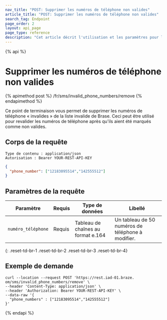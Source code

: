 ```yaml
---
nav_title: "POST: Supprimer les numéros de téléphone non valides"
article_title: "POST: Supprimer les numéros de téléphone non valides"
search_tag: Endpoint
page_order: 2
layout: api_page
page_type: reference
description: "Cet article décrit l'utilisation et les paramètres pour l'utilisation de ce point de terminaison Braze pour supprimer une liste de numéros de téléphone non valides."
---
```


{% api %}
# Supprimer les numéros de téléphone non valides
{% apimethod post %}
/fr/sms/invalid_phone_numbers/remove
{% endapimethod %}

Ce point de terminaison vous permet de supprimer les numéros de téléphone « invalides » de la liste invalide de Brase. Ceci peut être utilisé pour revalider les numéros de téléphone après qu'ils aient été marqués comme non valides.

## Corps de la requête

```
Type de contenu : application/json
Autorisation : Bearer YOUR-REST-API-KEY
```

```json
{
  "phone_number": ["12183095514","142555512"]
}
```

## Paramètres de la requête

| Paramètre          | Requis | Type de données                    | Libellé                                           |
| ------------------ | ------ | ---------------------------------- | ------------------------------------------------- |
| `numéro_téléphone` | Requis | Tableau de chaînes au format e.164 | Un tableau de 50 numéros de téléphone à modifier. |
{: .reset-td-br-1 .reset-td-br-2 .reset-td-br-3  .reset-td-br-4}

## Exemple de demande

```
curl --location --request POST 'https://rest.iad-01.braze. om/sms/invalid_phone_numbers/remove' \
--header 'Content-Type: application/json' \
--header 'Authorization: Bearer YOUR-REST-API-KEY' \
--data-raw '{
  "phone_numbers" : ["12183095514","142555512"]
}'
```

{% endapi %}